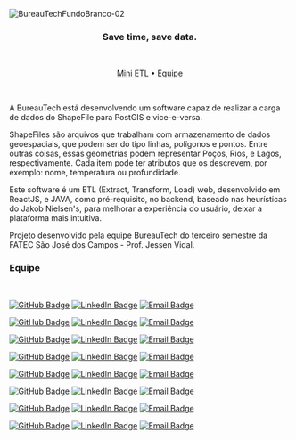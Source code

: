 ![BureauTechFundoBranco-02](https://user-images.githubusercontent.com/56437644/93030422-5d590b80-f5f9-11ea-98ae-6d6711ff9222.png)

<h3 align="center"> 
Save time, save data. </h3> <br>

 <p align="center">
  <a href="https://github.com/BureauTech/Mini-ETL-Shapefile-to-PostGis/">Mini ETL</a> •
  <a href="#Equipe">Equipe</a>
 </p> 
 <br>

 
 
A BureauTech está desenvolvendo um software capaz de realizar a carga de dados do ShapeFile para PostGIS e vice-e-versa. 

ShapeFiles são arquivos que trabalham com armazenamento de dados geoespaciais, que podem ser do tipo linhas, polígonos e pontos. Entre outras coisas, essas geometrias podem representar Poços, Rios, e Lagos, respectivamente. Cada item pode ter atributos que os descrevem, por exemplo: nome, temperatura ou profundidade.

Este software é um ETL (Extract, Transform, Load) web, desenvolvido em ReactJS, e JAVA, como pré-requisito, no backend, baseado nas heurísticas do Jakob Nielsen's, para melhorar a experiência do usuário, deixar a plataforma mais intuitiva. 

Projeto desenvolvido pela equipe BureauTech do terceiro semestre da FATEC São José dos Campos - Prof. Jessen Vidal.

### Equipe 

<br/>

[![GitHub Badge](https://img.shields.io/github/followers/anaclaragraciano?label=anaclaragraciano&style=for-the-badge&color=black&link=https://github.com/anaclaragraciano)](https://github.com/anaclaragraciano)
[![LinkedIn Badge](https://img.shields.io/badge/Anaclaragraciano-blue?style=for-the-badge&logo=Linkedin&logoColor=white&link=https://www.linkedin.com/in/ana-clara-graciano-41b5b9175/)](https://www.linkedin.com/in/ana-clara-graciano-41b5b9175/)
[![Email Badge](https://img.shields.io/badge/contact-marcelouchoas@gmail.com-red?style=for-the-badge&link=https://www.linkedin.com/in/marcelo-uch%C3%B4as-de-oliveira-b2536a18b/)](https://www.linkedin.com/in/marcelo-uch%C3%B4as-de-oliveira-b2536a18b/)<br/>

 [![GitHub Badge](https://img.shields.io/github/followers/bibiacoutinho?label=bibiacoutinho&style=for-the-badge&color=black&link=https://github.com/bibiacoutinho)](https://github.com/bibiacoutinho)
[![LinkedIn Badge](https://img.shields.io/badge/beatrizcoutinho-blue?style=for-the-badge&logo=Linkedin&logoColor=white&link=https://www.linkedin.com/in/bibiacoutinho/)](https://www.linkedin.com/in/bibiacoutinho/)
[![Email Badge](https://img.shields.io/badge/contact-marcelouchoas@gmail.com-red?style=for-the-badge&link=https://www.linkedin.com/in/marcelo-uch%C3%B4as-de-oliveira-b2536a18b/)](https://www.linkedin.com/in/marcelo-uch%C3%B4as-de-oliveira-b2536a18b/)<br/>

 [![GitHub Badge](https://img.shields.io/github/followers/charles-ramos?label=charles-ramos&style=for-the-badge&color=black&link=https://github.com/charles-ramos)](https://github.com/charles-ramos)
[![LinkedIn Badge](https://img.shields.io/badge/charlesramos-blue?style=for-the-badge&logo=Linkedin&logoColor=white&link=https://www.linkedin.com/in/charlesframos/)](https://www.linkedin.com/in/charlesframos/)
[![Email Badge](https://img.shields.io/badge/contact-marcelouchoas@gmail.com-red?style=for-the-badge&link=https://www.linkedin.com/in/marcelo-uch%C3%B4as-de-oliveira-b2536a18b/)](https://www.linkedin.com/in/marcelo-uch%C3%B4as-de-oliveira-b2536a18b/)<br/>

 [![GitHub Badge](https://img.shields.io/github/followers/danielsantosoliveira?label=danielsantosoliveira&style=for-the-badge&color=black&link=https://github.com/danielsantosoliveira)](https://github.com/danielsantosoliveira)
[![LinkedIn Badge](https://img.shields.io/badge/danieloliveira-blue?style=for-the-badge&logo=Linkedin&logoColor=white&link=https://www.linkedin.com/in/daniel-santos-oliveira-972a14149/)](https://www.linkedin.com/in/daniel-santos-oliveira-972a14149/)
[![Email Badge](https://img.shields.io/badge/contact-marcelouchoas@gmail.com-red?style=for-the-badge&link=https://www.linkedin.com/in/marcelo-uch%C3%B4as-de-oliveira-b2536a18b/)](https://www.linkedin.com/in/marcelo-uch%C3%B4as-de-oliveira-b2536a18b/)<br/>

 [![GitHub Badge](https://img.shields.io/github/followers/fcostafelipe?label=fcostafelipe&style=for-the-badge&color=black&link=https://github.com/fcostafelipe)](https://github.com/fcostafelipe)
[![LinkedIn Badge](https://img.shields.io/badge/felipefonseca-blue?style=for-the-badge&logo=Linkedin&logoColor=white&link=https://www.linkedin.com/in/fonsecacostafelipe/)](https://www.linkedin.com/in/fonsecacostafelipe/)
[![Email Badge](https://img.shields.io/badge/contact-marcelouchoas@gmail.com-red?style=for-the-badge&link=https://www.linkedin.com/in/marcelo-uch%C3%B4as-de-oliveira-b2536a18b/)](https://www.linkedin.com/in/marcelo-uch%C3%B4as-de-oliveira-b2536a18b/)<br/>

 [![GitHub Badge](https://img.shields.io/github/followers/QuodJP?label=QuodJP&style=for-the-badge&color=black&link=https://github.com/QuodJP)](https://github.com/QuodJP)
[![LinkedIn Badge](https://img.shields.io/badge/joaopedro-blue?style=for-the-badge&logo=Linkedin&logoColor=white&link=https://www.linkedin.com/in/jpsantospereira/)](https://www.linkedin.com/in/jpsantospereira/)
[![Email Badge](https://img.shields.io/badge/contact-marcelouchoas@gmail.com-red?style=for-the-badge&link=https://www.linkedin.com/in/marcelo-uch%C3%B4as-de-oliveira-b2536a18b/)](https://www.linkedin.com/in/marcelo-uch%C3%B4as-de-oliveira-b2536a18b/)</br>

 [![GitHub Badge](https://img.shields.io/github/followers/JVMedeiros?label=JVMedeiros&style=for-the-badge&color=black&link=https://github.com/JVMedeiros)](https://github.com/JVMedeiros)
[![LinkedIn Badge](https://img.shields.io/badge/jvmedeiros-blue?style=for-the-badge&logo=Linkedin&logoColor=white&link=https://www.linkedin.com/in/jvmedeiros/)](https://www.linkedin.com/in/jvmedeiros/)
[![Email Badge](https://img.shields.io/badge/contact-marcelouchoas@gmail.com-red?style=for-the-badge&link=https://www.linkedin.com/in/marcelo-uch%C3%B4as-de-oliveira-b2536a18b/)](https://www.linkedin.com/in/marcelo-uch%C3%B4as-de-oliveira-b2536a18b/)<br/>

 [![GitHub Badge](https://img.shields.io/github/followers/marcelouchoas?label=marcelouchoas&style=for-the-badge&color=black&link=https://github.com/QuodJP)](https://github.com/marcelouchoas)
[![LinkedIn Badge](https://img.shields.io/badge/marcelouchoas-blue?style=for-the-badge&logo=Linkedin&logoColor=white&link=https://www.linkedin.com/in/marcelo-uch%C3%B4as-de-oliveira-b2536a18b/)](https://www.linkedin.com/in/marcelo-uch%C3%B4as-de-oliveira-b2536a18b/)
[![Email Badge](https://img.shields.io/badge/contact-marcelouchoas@gmail.com-red?style=for-the-badge&link=https://www.linkedin.com/in/marcelo-uch%C3%B4as-de-oliveira-b2536a18b/)](https://www.linkedin.com/in/marcelo-uch%C3%B4as-de-oliveira-b2536a18b/)<br/>
